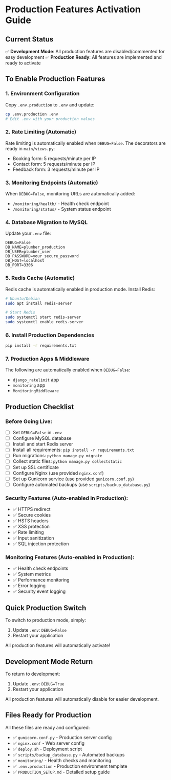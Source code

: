 # Production Features Activation Guide

## Current Status
✅ **Development Mode**: All production features are disabled/commented for easy development
✅ **Production Ready**: All features are implemented and ready to activate

## To Enable Production Features

### 1. Environment Configuration
Copy `.env.production` to `.env` and update:
```bash
cp .env.production .env
# Edit .env with your production values
```

### 2. Rate Limiting (Automatic)
Rate limiting is automatically enabled when `DEBUG=False`. The decorators are ready in `main/views.py`:
- Booking form: 5 requests/minute per IP
- Contact form: 5 requests/minute per IP  
- Feedback form: 3 requests/minute per IP

### 3. Monitoring Endpoints (Automatic)
When `DEBUG=False`, monitoring URLs are automatically added:
- `/monitoring/health/` - Health check endpoint
- `/monitoring/status/` - System status endpoint

### 4. Database Migration to MySQL
Update your `.env` file:
```env
DEBUG=False
DB_NAME=plumber_production
DB_USER=plumber_user
DB_PASSWORD=your_secure_password
DB_HOST=localhost
DB_PORT=3306
```

### 5. Redis Cache (Automatic)
Redis cache is automatically enabled in production mode. Install Redis:
```bash
# Ubuntu/Debian
sudo apt install redis-server

# Start Redis
sudo systemctl start redis-server
sudo systemctl enable redis-server
```

### 6. Install Production Dependencies
```bash
pip install -r requirements.txt
```

### 7. Production Apps & Middleware
The following are automatically enabled when `DEBUG=False`:
- `django_ratelimit` app
- `monitoring` app  
- `MonitoringMiddleware`

## Production Checklist

### Before Going Live:
- [ ] Set `DEBUG=False` in `.env`
- [ ] Configure MySQL database
- [ ] Install and start Redis server
- [ ] Install all requirements: `pip install -r requirements.txt`
- [ ] Run migrations: `python manage.py migrate`
- [ ] Collect static files: `python manage.py collectstatic`
- [ ] Set up SSL certificate
- [ ] Configure Nginx (use provided `nginx.conf`)
- [ ] Set up Gunicorn service (use provided `gunicorn.conf.py`)
- [ ] Configure automated backups (use `scripts/backup_database.py`)

### Security Features (Auto-enabled in Production):
- ✅ HTTPS redirect
- ✅ Secure cookies
- ✅ HSTS headers
- ✅ XSS protection
- ✅ Rate limiting
- ✅ Input sanitization
- ✅ SQL injection protection

### Monitoring Features (Auto-enabled in Production):
- ✅ Health check endpoints
- ✅ System metrics
- ✅ Performance monitoring
- ✅ Error logging
- ✅ Security event logging

## Quick Production Switch

To switch to production mode, simply:
1. Update `.env`: `DEBUG=False`
2. Restart your application

All production features will automatically activate!

## Development Mode Return

To return to development:
1. Update `.env`: `DEBUG=True`  
2. Restart your application

All production features will automatically disable for easier development.

## Files Ready for Production

All these files are ready and configured:
- ✅ `gunicorn.conf.py` - Production server config
- ✅ `nginx.conf` - Web server config  
- ✅ `deploy.sh` - Deployment script
- ✅ `scripts/backup_database.py` - Automated backups
- ✅ `monitoring/` - Health checks and monitoring
- ✅ `.env.production` - Production environment template
- ✅ `PRODUCTION_SETUP.md` - Detailed setup guide